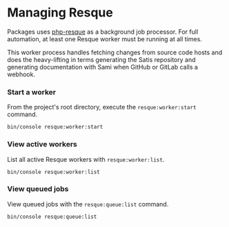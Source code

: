 Managing Resque
===============

Packages uses [php-resque](https://github.com/chrisboulton/php-resque) as a background job processor. For full automation, at least one Resque worker must be running at all times.

This worker process handles fetching changes from source code hosts and does the heavy-lifting in terms generating the Satis repository and generating documentation with Sami when GitHub or GitLab calls a webhook. 


### Start a worker

From the project's root directory, execute the `resque:worker:start` command.

```
bin/console resque:worker:start
```

### View active workers

List all active Resque workers with `resque:worker:list`.

```
bin/console resque:worker:list
```

### View queued jobs

View queued jobs with the `resque:queue:list` command.

```
bin/console resque:queue:list
```

